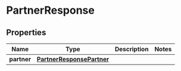

# PartnerResponse


## Properties

Name | Type | Description | Notes
------------ | ------------- | ------------- | -------------
**partner** | [**PartnerResponsePartner**](PartnerResponsePartner.md) |  | 



